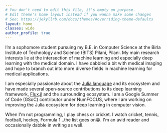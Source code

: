 ```yaml
---
# You don't need to edit this file, it's empty on purpose.
# Edit theme's home layout instead if you wanna make some changes
# See: https://jekyllrb.com/docs/themes/#overriding-theme-defaults
layout: home
classes: wide
author_profile: true
---
```


I’m a sophomore student pursuing my B.E. in Computer Science at the Birla Institute of Technology and Science (BITS) Pilani, Pilani. My main research interests lie at the intersection of machine learning and especially deep learning with the medical domain. I have dabbled a bit with medical imaging and hope to branch out into more diverse fields in machine learning for medical applications.

I am especially passionate about the [Julia language](https://julialang.org/) and its ecosystem and have made several open-source contributions to its deep learning framework, [Flux.jl](https://github.com/FluxML/Flux.jl) and the surrounding ecosystem. I am a Google Summer of Code (GSoC) contributor under NumFOCUS, where I am working on improving the Julia ecosystem for deep learning in computer vision.

When I'm not programming, I play chess or cricket. I watch cricket, tennis, football, hockey, Formula 1...the list goes on😁. I'm an avid reader and occasionally dabble in writing as well.
